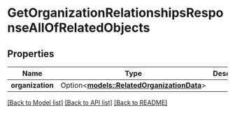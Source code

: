 # GetOrganizationRelationshipsResponseAllOfRelatedObjects

## Properties

Name | Type | Description | Notes
------------ | ------------- | ------------- | -------------
**organization** | Option<[**models::RelatedOrganizationData**](RelatedOrganizationData.md)> |  | [optional]

[[Back to Model list]](../README.md#documentation-for-models) [[Back to API list]](../README.md#documentation-for-api-endpoints) [[Back to README]](../README.md)


